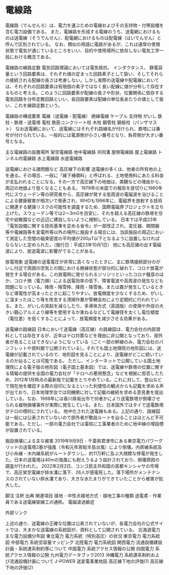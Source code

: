 # 電線路

電線路（でんせんろ）は、電力を運ぶための電線およびその支持物・付帯設備を含む電力設備である。 また、電線路を形成する電線のうち、送電網におけるものは送電線（そうでんせん）、配電網におけるものは配電線（はいでんせん）と呼んで区別されている。
なお、類似の用語に電路があるが、これは通常の使用状態で電気が通じているところをいい、目的や使用場所に依存しない電気工学一般における概念である。

電線路の線路定数
電気回路理論においては電気抵抗、 インダクタンス、 静電容量という回路要素は、それぞれ値の定まった回路素子として扱い、そしてそれらの接続される配線の長さは考慮しない。しかし実際の送電線や配電線においては、それぞれの回路要素は有限個の素子ではなく長い配線に値が分布して存在するものと考える。このように回路要素が配線の長さや形状、位置関係に依存する電気回路を分布定数回路といい、各回路要素は配線の単位長あたりの値として扱い、これを線路定数という。

電線路の構成要素
電線（送電線・配電線）
絶縁電線
ケーブル
支持物
がいし
鉄柱・鉄塔・送電塔
電柱
鉄筋コンクリート柱
木柱
鋼管柱
鋼板柱（パンザマスト）
なお送電網において、送電線にはそれぞれ路線名が付けられ、鉄塔には番号が付けられている。一般的には電源側が小さい番号となり、負荷側が大きい番号となる。

主な電線路の設置場所
架空電線路
地中電線路
共同溝
屋側電線路
屋上電線路
トンネル内電線路
水上電線路
水底電線路

送電線における諸問題など
高圧線下の影響
送電線の多くは、他者の所有地の上を通る。その場合、一般に「線下補償料」と呼ばれる、土地使用料にあたる料金が支払われることになる。その一方で高圧線下の地価は、美観などの理由から、周辺の地価より低くなることもある。
1979年の米国での報告を皮切りに1980年代にスウェーデン等の研究者から、高圧線が発する低周波の電磁波を浴びることによる健康被害が相次いで発表され、WHOも1996年に、電磁界を放射する技術に関連する健康リスクの可能性を調査するため、国際電磁界プロジェクトを立ち上げた。スウェーデン等では2～3mGを目安に、それを超える高圧線の鉄塔を住宅や幼稚園などの近辺に建設しないように規制している。
日本では平成23年『電気設備に関する技術基準を定める省令』が一部改正され、変圧器、開閉器等や電線路等を変電所等以外の場所に施設する場合には、当該施設の周辺において測定した空間の磁束密度の平均値が200μT以下となるように設置しなければならないと定められた。（施行日：平成23年10月1日）
他にも高圧線の出す電磁波により、放送電波に影響がでることがある。

放電現象
送電線の送電電圧が非常に高くなったときに、主に鉄塔接続部分のがいし付近で周囲の空気との間における絶縁状態が部分的に破れて、コロナ放電が発生する場合がある。この放電時に発せられるジリジリといったコロナ騒音のほか、コロナ損（電力損）による送電効率の低下、障害電波や高周波の発生なども問題になっている。降雨・降雪時、降雨・降雪後、または霧が発生しているときなど導電性が高まったときに起こりやすい。放電頻度を少なくするため、がいしに溜まったほこり等を除去する清掃作業が管轄会社により定期的に行われている。また、がいしの突起を減らしたり、多導体方式（英語版）の使用や外径の大きい鋼心アルミより線等を使用するか束ねるなどして電線径を太くし電位傾度（電位差）を低くすることによって、放電頻度を減少させる効果がある。

送電線の路線図
日本において送電線（高圧線）の路線図は、電力会社の内部資料としては存在するが、近年はテロ対策などを理由に非公開となっており、部外者が見ることはできないようになっている（ごく一部の幹線のみ、電力会社のパンフレットや資料館で公開されている）。それでも国土地理院の地形図には、送電線が記載されているので、地形図を見ることにより、送電線がどこに続いているのか辿ることは可能である。
ただし、インターネットで公開している国土地理院による電子版の地形図（電子国土基本図）では、送電線や鉄塔の位置に関する情報の提供を全国の電力会社が「テロへの悪用懸念」などを根拠に拒否したため、2012年1月時点の最新版で記載をとりやめている。これに対して、登山などで現在地を確認する際の目印になるといった利便性の観点からも記載を求める声が出ており、日本地理学会では同機関に対して記載の継続を求める意見書を提出している。なお、1998年には香川県坂出市で何者かにより送電鉄塔が倒壊させられる器物損壊事件が実際に発生している。また、日本国外ではタイで送電鉄塔がテロの標的にされている。
地中化された送電線もある。上記の通り、路線図は一般には公表されていないので部外者が敷設ルートを辿ることはほとんど不可能である。ただし、一部の電力会社では電柱に工事業者のために地中線の埋設標が設置されている。

施設損壊による主な被害
2019年9月9日 - 千葉県君津市にある東京電力パワーグリッドの送電塔2基が強風（令和元年房総半島台風）により倒壊。内房線系統及び小糸線・木内線系統がルートダウンし、約11万軒に及ぶ大規模な停電が発生した。日本の送電塔は40mの強風にも耐えうるよう設計されており、倒壊原因の調査が行われた。
2022年2月2日、コンゴ民主共和国の首都キンシャサの市場で、高圧架空電線が排水溝に落下、26人が感電死した。落下場所がメンテナンスのされていない排水溝であり、大きな水たまりができていたことから被害が拡大した。

脚注
注釈
出典
関連項目
接地 - 中性点接地方式 - 接地工事の種類
送電鳶 - 作業員である送電線架線工の通称。
電磁波過敏症

外部リンク

上述の通り、送電線の正確な位置は公表されていないが、各電力会社の公式サイトでは、大まかな送電線の系統図が、資料として公開されている。
北海道電力 主な電力設備分布図
東北電力 電力系統（特別高圧）の状況
東京電力 電力系統図
中部電力 系統空容量マッピング
北陸電力 電力系統図
関西電力 流通設備建設計画・系統連系制約等について
中国電力 系統アクセス情報の公開
四国電力 系統アクセス情報の公開
九州電力データブック2013
沖縄電力 系統連系制約および流通設備計画について
J-POWER 送変電事業地図
高圧線下地の評価(1)
高圧線下地の評価(2)